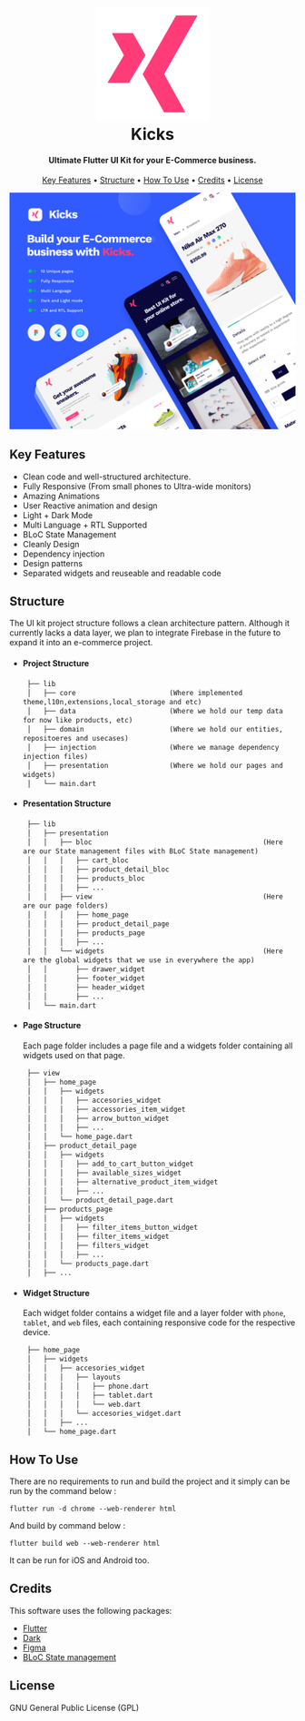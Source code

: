 <h1 align="center">
  <br>
  <a><img src="assets/images/logo.png" alt="Kicks" width="200"></a>
  <br>
  Kicks
  <br>
</h1>

<h4 align="center">Ultimate Flutter UI Kit for your E-Commerce business.</h4>

<p align="center">
  <a href="#key-features">Key Features</a> •
  <a href="#structure">Structure</a> •
  <a href="#how-to-use">How To Use</a> •
  <a href="#credits">Credits</a> •
  <a href="#license">License</a>
</p>

<p align="center">
  <img  src="cover.png" alt="Kicks" width="900">
</p>

## Key Features

- Clean code and well-structured architecture.
- Fully Responsive (From small phones to Ultra-wide monitors)
- Amazing Animations
- User Reactive animation and design
- Light + Dark Mode
- Multi Language + RTL Supported
- BLoC State Management
- Cleanly Design
- Dependency injection
- Design patterns
- Separated widgets and reuseable and readable code

## Structure

The UI kit project structure follows a clean architecture pattern. Although it currently lacks a data layer, we plan to integrate Firebase in the future to expand it into an e-commerce project.

- #### Project Structure

       ├── lib
       │   ├── core                       (Where implemented theme,l10n,extensions,local_storage and etc)
       │   ├── data                       (Where we hold our temp data for now like products, etc)
       │   ├── domain                     (Where we hold our entities, repositoeres and usecases)
       │   ├── injection                  (Where we manage dependency injection files)
       │   ├── presentation               (Where we hold our pages and widgets)
       │   └── main.dart

- #### Presentation Structure

       ├── lib
       │   ├── presentation
       │   │   ├── bloc                                          (Here are our State management files with BLoC State management)
       │   │   │   ├── cart_bloc
       │   │   │   ├── product_detail_bloc
       │   │   │   ├── products_bloc
       │   │   │   ├── ...
       │   │   ├── view                                          (Here are our page folders)
       │   │   │   ├── home_page
       │   │   │   ├── product_detail_page
       │   │   │   ├── products_page
       │   │   │   ├── ...
       │   │   └── widgets                                       (Here are the global widgets that we use in everywhere the app)
       │   │       ├── drawer_widget
       │   │       ├── footer_widget
       │   │       ├── header_widget
       │   │       ├── ...
       │   └── main.dart

- #### Page Structure

  Each page folder includes a page file and a widgets folder containing all widgets used on that page.

       ├── view
       │   ├── home_page
       │   │   ├── widgets
       │   │   │   ├── accesories_widget
       │   │   │   ├── accessories_item_widget
       │   │   │   ├── arrow_button_widget
       │   │   │   ├── ...
       │   │   └── home_page.dart
       │   ├── product_detail_page
       │   │   ├── widgets
       │   │   │   ├── add_to_cart_button_widget
       │   │   │   ├── available_sizes_widget
       │   │   │   ├── alternative_product_item_widget
       │   │   │   ├── ...
       │   │   └── product_detail_page.dart
       │   ├── products_page
       │   │   ├── widgets
       │   │   │   ├── filter_items_button_widget
       │   │   │   ├── filter_items_widget
       │   │   │   ├── filters_widget
       │   │   │   ├── ...
       │   │   └── products_page.dart
       │   ├── ...

- #### Widget Structure

  Each widget folder contains a widget file and a layer folder with `phone`, `tablet`, and `web` files, each containing responsive code for the respective device.

       ├── home_page
       │   ├── widgets
       │   │   ├── accesories_widget
       │   │   │   ├── layouts
       │   │   │   │   ├── phone.dart
       │   │   │   │   ├── tablet.dart
       │   │   │   │   └── web.dart
       │   │   │   └── accesories_widget.dart
       │   │   ├── ...
       │   └── home_page.dart

## How To Use

There are no requirements to run and build the project and it simply can be run by the command below :

```
flutter run -d chrome --web-renderer html
```

And build by command below :

```
flutter build web --web-renderer html
```

It can be run for iOS and Android too.

## Credits

This software uses the following packages:

- [Flutter](https://flutter.dev/)
- [Dark](https://dart.dev/)
- [Figma](https://www.figma.com/)
- [BLoC State management](https://bloclibrary.dev/)


## License

GNU General Public License (GPL)
